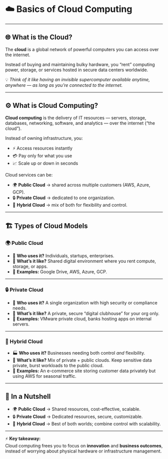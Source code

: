 # ☁️ Basics of Cloud Computing  

---

## 🌐 What is the Cloud?  
The **cloud** is a global network of powerful computers you can access over the internet.  

Instead of buying and maintaining bulky hardware, you “rent” computing power, storage, or services hosted in secure data centers worldwide.  

💡 *Think of it like having an invisible supercomputer available anytime, anywhere — as long as you’re connected to the internet.*  

---

## ⚙️ What is Cloud Computing?  
**Cloud computing** is the delivery of IT resources — servers, storage, databases, networking, software, and analytics — over the internet (“the cloud”).  

Instead of owning infrastructure, you:  
- ⚡ Access resources instantly  
- 💳 Pay only for what you use  
- 📈 Scale up or down in seconds  

Cloud services can be:  
- 🌍 **Public Cloud** → shared across multiple customers (AWS, Azure, GCP).  
- 🔒 **Private Cloud** → dedicated to one organization.  
- 🔄 **Hybrid Cloud** → mix of both for flexibility and control.  

---

## 🏗️ Types of Cloud Models  

### 🌍 Public Cloud  
- 👥 **Who uses it?** Individuals, startups, enterprises.  
- 📝 **What’s it like?** Shared digital environment where you rent compute, storage, or apps.  
- 📌 **Examples:** Google Drive, AWS, Azure, GCP.  

---

### 🔒 Private Cloud  
- 🏢 **Who uses it?** A single organization with high security or compliance needs.  
- 📝 **What’s it like?** A private, secure “digital clubhouse” for your org only.  
- 📌 **Examples:** VMware private cloud, banks hosting apps on internal servers.  

---

### 🔄 Hybrid Cloud  
- 🏭 **Who uses it?** Businesses needing both control *and* flexibility.  
- 📝 **What’s it like?** Mix of private + public clouds. Keep sensitive data private, burst workloads to the public cloud.  
- 📌 **Examples:** An e-commerce site storing customer data privately but using AWS for seasonal traffic.  

---

## 📌 In a Nutshell  
- 🌍 **Public Cloud** → Shared resources, cost-effective, scalable.  
- 🔒 **Private Cloud** → Dedicated resources, secure, customizable.  
- 🔄 **Hybrid Cloud** → Best of both worlds; combine control with scalability.  

---

⚡ **Key takeaway:**  
Cloud computing frees you to focus on **innovation** and **business outcomes**, instead of worrying about physical hardware or infrastructure management.  
